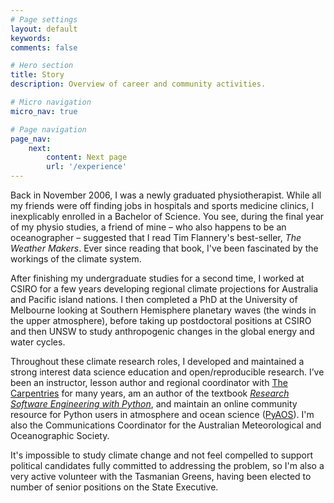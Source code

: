 ```yaml
---
# Page settings
layout: default
keywords:
comments: false

# Hero section
title: Story
description: Overview of career and community activities.

# Micro navigation
micro_nav: true

# Page navigation
page_nav:
    next:
        content: Next page
        url: '/experience'
---
```


Back in November 2006, I was a newly graduated physiotherapist.
While all my friends were off finding jobs in hospitals and sports medicine clinics,
I inexplicably enrolled in a Bachelor of Science.
You see, during the final year of my physio studies,
a friend of mine – who also happens to be an oceanographer – suggested that
I read Tim Flannery's best-seller, *The Weather Makers*.
Ever since reading that book,
I've been fascinated by the workings of the climate system. 

After finishing my undergraduate studies for a second time,
I worked at CSIRO for a few years
developing regional climate projections for Australia and Pacific island nations.
I then completed a PhD at the University of Melbourne
looking at Southern Hemisphere planetary waves
(the winds in the upper atmosphere),
before taking up postdoctoral positions at CSIRO and then UNSW
to study anthropogenic changes in the global energy and water cycles.

Throughout these climate research roles,
I developed and maintained a strong interest data science education
and open/reproducible research.
I’ve been an instructor, lesson author and regional coordinator with
[The Carpentries](https://carpentries.org/) for many years,
am an author of the textbook [*Research Software Engineering with Python*](https://merely-useful.tech/py-rse/),
and maintain an online community resource for
Python users in atmosphere and ocean science ([PyAOS](https://pyaos.github.io/)).
I'm also the Communications Coordinator for the
Australian Meteorological and Oceanographic Society.

It's impossible to study climate change and not feel compelled
to support political candidates fully committed to addressing the problem,
so I'm also a very active volunteer with the Tasmanian Greens,
having been elected to number of senior positions on the State Executive.
